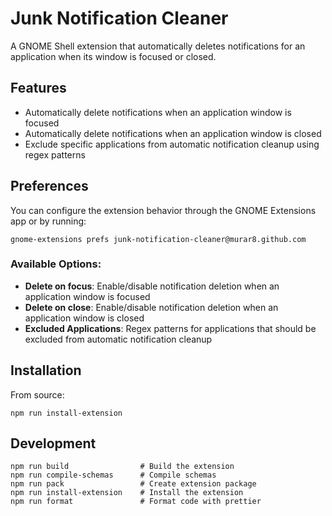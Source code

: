 # Junk Notification Cleaner

A GNOME Shell extension that automatically deletes notifications for an application when its window is focused or closed.

## Features

- Automatically delete notifications when an application window is focused
- Automatically delete notifications when an application window is closed
- Exclude specific applications from automatic notification cleanup using regex patterns

## Preferences

You can configure the extension behavior through the GNOME Extensions app or by running:

```
gnome-extensions prefs junk-notification-cleaner@murar8.github.com
```

### Available Options:

- **Delete on focus**: Enable/disable notification deletion when an application window is focused
- **Delete on close**: Enable/disable notification deletion when an application window is closed
- **Excluded Applications**: Regex patterns for applications that should be excluded from automatic notification cleanup

## Installation

From source:

```
npm run install-extension
```

## Development

```
npm run build                # Build the extension
npm run compile-schemas      # Compile schemas
npm run pack                 # Create extension package
npm run install-extension    # Install the extension
npm run format               # Format code with prettier
```
